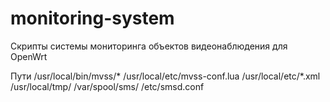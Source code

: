 # monitoring-system
Скрипты системы мониторинга объектов видеонаблюдения для OpenWrt

Пути
/usr/local/bin/mvss/*
/usr/local/etc/mvss-conf.lua
/usr/local/etc/*.xml
/usr/local/tmp/
/var/spool/sms/
/etc/smsd.conf
